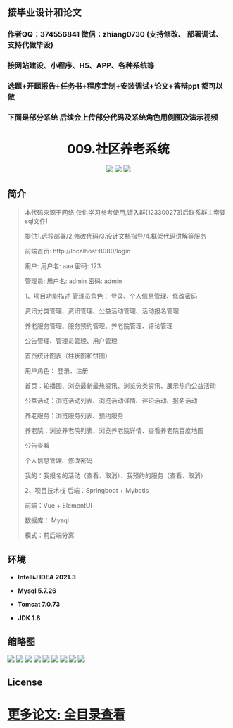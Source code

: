 ## 接毕业设计和论文

### 作者QQ：374556841 微信：zhiang0730 (支持修改、 部署调试、 支持代做毕设)

### 接网站建设、小程序、H5、APP、各种系统等

### 选题+开题报告+任务书+程序定制+安装调试+论文+答辩ppt  都可以做
### 下面是部分系统 后续会上传部分代码及系统角色用例图及演示视频
<p><h1 align="center">009.社区养老系统</h1></p>


<p align="center">
	<img src="https://img.shields.io/badge/jdk-1.8-orange.svg"/>
    <img src="https://img.shields.io/badge/springBoot-5.x-lightgrey.svg"/>
    <img src="https://img.shields.io/badge/vue-3.x-blue.svg"/>
</p>

## 简介

> 本代码来源于网络,仅供学习参考使用,请入群(123300273)后联系群主索要sql文件!
>
> 提供1.远程部署/2.修改代码/3.设计文档指导/4.框架代码讲解等服务
>
> 前端首页: http://localhost:8080/login
>
> 用户: 用户名: aaa 密码: 123
>
> 管理员: 用户名: admin 密码: admin
> 
> 1、项目功能描述
> 管理员角色：
> 登录、个人信息管理、修改密码
> 
> 资讯分类管理、资讯管理、公益活动管理、活动报名管理
> 
> 养老服务管理、服务预约管理、养老院管理、评论管理
> 
> 公告管理、管理员管理、用户管理
> 
> 首页统计图表（柱状图和饼图）
> 
> 用户角色：
> 登录、注册
> 
> 首页：轮播图、浏览最新最热资讯、浏览分类资讯、展示热门公益活动
> 
> 公益活动：浏览活动列表、浏览活动详情、评论活动、报名活动
> 
> 养老服务：浏览服务列表、预约服务
> 
> 养老院：浏览养老院列表、浏览养老院详情、查看养老院百度地图
> 
> 公告查看
> 
> 个人信息管理、修改密码
> 
> 我的：我报名的活动（查看、取消）、我预约的服务（查看、取消）
> 
> 2、项目技术栈
> 后端：Springboot + Mybatis
> 
> 前端：Vue + ElementUI
> 
> 数据库： Mysql
> 
> 模式：前后端分离

## 环境

- <b>IntelliJ IDEA 2021.3</b>

- <b>Mysql 5.7.26</b>

- <b>Tomcat 7.0.73</b>

- <b>JDK 1.8</b>

## 缩略图

![](images/企业微信截图_17104718617100.png)
![](images/企业微信截图_17104718889743.png)
![](images/企业微信截图_17104719087609.png)
![](images/企业微信截图_17104719258787.png)
![](images/企业微信截图_17104719425539.png)
![](images/企业微信截图_17104719818271.png)
![](images/企业微信截图_17104720093435.png)
![](images/企业微信截图_17104720197482.png)
![](images/企业微信截图_17104720383674.png)



## License

# [更多论文: 全目录查看](https://github.com/ZhiangChen0730/graduationDesign)
